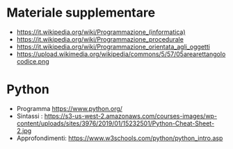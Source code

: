 # Materiale supplementare

- https://it.wikipedia.org/wiki/Programmazione_(informatica)
- https://it.wikipedia.org/wiki/Programmazione_procedurale
- https://it.wikipedia.org/wiki/Programmazione_orientata_agli_oggetti
- https://upload.wikimedia.org/wikipedia/commons/5/57/05arearettangolocodice.png

# Python
- Programma https://www.python.org/
- Sintassi : https://s3-us-west-2.amazonaws.com/courses-images/wp-content/uploads/sites/3976/2019/01/15232501/Python-Cheat-Sheet-2.jpg
- Approfondimenti: https://www.w3schools.com/python/python_intro.asp